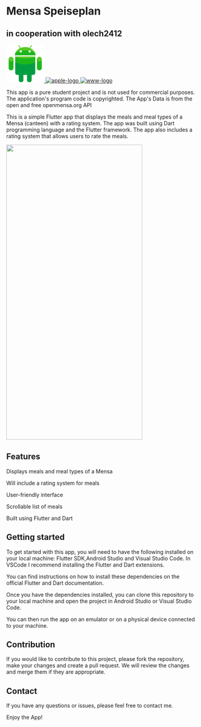 # Mensa Speiseplan

## in cooperation with olech2412

<a href="https://www.github.com/whosfritz/Mensa-App/releases">
  <img src="https://github.com/whosFritz/Mensa-App/blob/master/essensgetterapp/assets/images/Android_icon.png" width="100" height="100" alt="www-logo">
</a>
<a href="https://mensi-mates.whosfritz.de">
  <img src="https://user-images.githubusercontent.com/97552289/215055483-bcea49a9-04d4-4041-bc3f-5188f4ef4950.png" width="100" height="100" alt="apple-logo">
</a>
<a href="https://mensi-mates.whosfritz.de">
  <img src="https://user-images.githubusercontent.com/97552289/215055980-d8811728-b25f-4155-8834-4c7ff9634909.png" width="100" height="100" alt="www-logo">
</a>

This app is a pure student project and is not used for commercial purposes. The application's program code is copyrighted. The App's Data is from the open and free openmensa.org API

This is a simple Flutter app that displays the meals and meal types of a Mensa (canteen) with a rating system.
The app was built using Dart programming language and the Flutter framework.
The app also includes a rating system that allows users to rate the meals.

<img src="https://user-images.githubusercontent.com/97552289/213919671-59dbdf4e-1b01-425c-8e6f-499248f7bee8.jpg" width="360" height="780">

## Features

<p>Displays meals and meal types of a Mensa</p>
<p>Will include a rating system for meals</p>
<p>User-friendly interface</p>
<p>Scrollable list of meals</p>
<p>Built using Flutter and Dart</p>

## Getting started

To get started with this app, you will need to have the following installed on your local machine:
Flutter SDK,Android Studio and Visual Studio Code. In VSCode I recommend installing the Flutter and Dart extensions.

You can find instructions on how to install these dependencies on the official Flutter and Dart documentation.

Once you have the dependencies installed, you can clone this repository to your local machine and open the project in Android Studio or Visual Studio Code.

You can then run the app on an emulator or on a physical device connected to your machine.

## Contribution

If you would like to contribute to this project, please fork the repository, make your changes and create a pull request. We will review the changes and merge them if they are appropriate.

## Contact

If you have any questions or issues, please feel free to contact me.

Enjoy the App!
